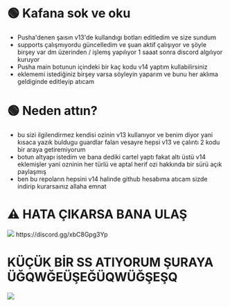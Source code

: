 # 🟢 Kafana sok ve oku
- Pusha'denen şaısın v13'de kullandıgı botları editledim ve size sundum
- supports çalışmıyordu güncelledim ve şuan aktif çalışıyor ve şöyle birşey var dm üzerinden / işlemş yapılıyor 1 saaat sonra discord algılıyor kuruyor
- Pusha main botunun içindeki bir kaç kodu v14 yaptım kullabilirsiniz
- eklememi istediğiniz birşey varsa söyleyin yaparım ve bunu her aklıma geldiginde editleyip atıcam

# 🟢 Neden attın?
- bu sizi ilgilendirmez kendisi ozinin v13 kullanıyor ve benim diyor yani kısaca yazık buldugu guardlar falan vesayre hepsi v13 ve çalıntı 2 kodu bir araya getiremiyorum
- botun altyapı istedim ve bana dediki cartel yaptı fakat altı üstü v14 eklemişler yani ozninin her türlü ve aptal herif ozi hakkında bir sürü açık paylaşmış
- ben bu repoların hepsini v14 halinde github hesabıma atıcam sizde indirip kurarsaınız allaha emnat


# ⚠️ HATA ÇIKARSA BANA ULAŞ
<img  src="https://cdn.discordapp.com/attachments/795595891129188375/1188583186893123594/image.png?ex=659b0d5a&is=6588985a&hm=1572b62954ff1043a83caa601979628682f5d52f2c1e8a3770423afc1342e945&">
https://discord.gg/xbC8Gpg3Yp

# KÜÇÜK BİR SS ATIYORUM ŞURAYA ÜĞQWĞEÜŞEĞÜQWÜĞŞEŞQ
<img  src="https://cdn.discordapp.com/attachments/1188579851301564466/1188580619802906685/image.png?ex=659b0af6&is=658895f6&hm=01e9cc78df05b34da0118657fbab2cfaf2fdcb26d57fbdb551efa1521e781cb4&">
